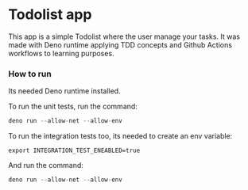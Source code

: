 # Todolist app

This app is a simple Todolist where the user manage your tasks. It was made with
Deno runtime applying TDD concepts and Github Actions workflows to learning purposes.

### How to run

Its needed Deno runtime installed.

To run the unit tests, run the command:

```ts
deno run --allow-net --allow-env
```

To run the integration tests too, its needed to create an env variable:

```shell
export INTEGRATION_TEST_ENEABLED=true
```

And run the command:

```ts
deno run --allow-net --allow-env
```

